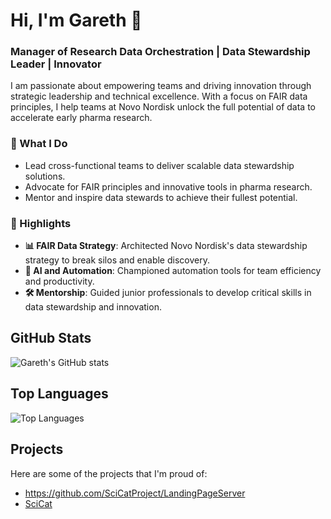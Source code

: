 # Hi, I'm Gareth 👋
### Manager of Research Data Orchestration | Data Stewardship Leader | Innovator

I am passionate about empowering teams and driving innovation through strategic leadership and technical excellence. With a focus on FAIR data principles, I help teams at Novo Nordisk unlock the full potential of data to accelerate early pharma research.

### 🚀 What I Do
- Lead cross-functional teams to deliver scalable data stewardship solutions.
- Advocate for FAIR principles and innovative tools in pharma research.
- Mentor and inspire data stewards to achieve their fullest potential.

### 🔑 Highlights
- **📊 FAIR Data Strategy**: Architected Novo Nordisk's data stewardship strategy to break silos and enable discovery.
- **🤖 AI and Automation**: Championed automation tools for team efficiency and productivity.
- **🛠️ Mentorship**: Guided junior professionals to develop critical skills in data stewardship and innovation.



## GitHub Stats
![Gareth's GitHub stats](https://github-readme-stats.vercel.app/api?username=garethcmurphy&show_icons=true&theme=radical)

## Top Languages
![Top Languages](https://github-readme-stats.vercel.app/api/top-langs/?username=garethcmurphy&layout=compact&theme=radical)

## Projects
Here are some of the projects that I'm proud of:
- https://github.com/SciCatProject/LandingPageServer 
- [SciCat](https://github.com/SciCatProject/frontend)


